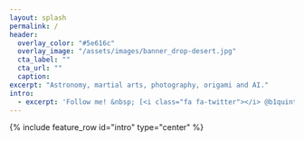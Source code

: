 ```yaml
---
layout: splash
permalink: /
header:
  overlay_color: "#5e616c"
  overlay_image: "/assets/images/banner_drop-desert.jpg"
  cta_label: ""
  cta_url: ""
  caption:
excerpt: "Astronomy, martial arts, photography, origami and AI."
intro:
  - excerpt: 'Follow me! &nbsp; [<i class="fa fa-twitter"></i> @b1quint](https://twitter.com/b1quint){: .btn .btn--twitter} [<i class="fa fa-github"></i> @b1quint](https://github.com/b1quint){: .btn}'
---
```


{% include feature_row id="intro" type="center" %}
